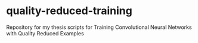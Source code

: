 # quality-reduced-training
Repository for my thesis scripts for Training Convolutional Neural Networks with Quality Reduced Examples

